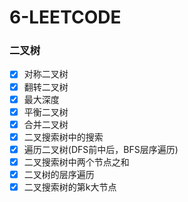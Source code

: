 # 6-LEETCODE

### 二叉树

- [x] 对称二叉树
- [x] 翻转二叉树
- [x] 最大深度
- [x] 平衡二叉树
- [x] 合并二叉树
- [x] 二叉搜索树中的搜索
- [x] 遍历二叉树(DFS前中后，BFS层序遍历)
- [x] 二叉搜索树中两个节点之和
- [x] 二叉树的层序遍历
- [x] 二叉搜索树的第k大节点
